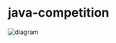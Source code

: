 # java-competition

![diagram](https://user-images.githubusercontent.com/104270514/197023216-e77ffd50-76a6-4f93-9b81-48f598974886.jpg)

